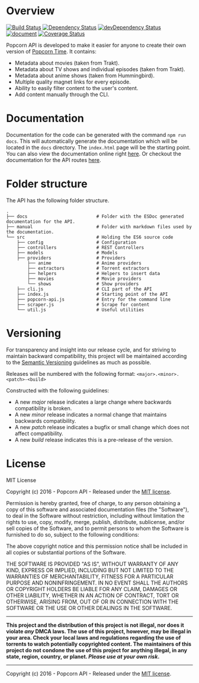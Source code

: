 # Overview

[![Build Status](https://travis-ci.org/popcorn-official/popcorn-api.svg?branch=master)](https://travis-ci.org/popcorn-official/popcorn-api)
[![Dependency Status](https://david-dm.org/popcorn-official/popcorn-api.svg)](https://david-dm.org/popcorn-official/popcorn-api)
[![devDependency Status](https://david-dm.org/popcorn-official/popcorn-api/dev-status.svg)](https://david-dm.org/popcorn-official/popcorn-api#info=devDependencies)
[![document](https://popcorn-official.github.io/popcorn-api/badge.svg)](https://popcorn-official.github.io/popcorn-api/source.html)
[![Coverage Status](https://coveralls.io/repos/github/popcorn-official/popcorn-api/badge.svg)](https://coveralls.io/r/popcorn-official/popcorn-api)

Popcorn API is developed to make it easier for anyone to create their own version of [Popcorn Time](http://popcorntime.sh). It contains:

- Metadata about movies (taken from Trakt).
- Metadata about TV shows and individual episodes (taken from Trakt).
- Metadata about anime shows (taken from Hummingbird).
- Multiple quality magnet links for every episode.
- Ability to easily filter content to the user's content.
- Add content manually through the CLI.

# Documentation

Documentation for the code can be generated with the command `npm run docs`. This will automatically generate the documentation which will be located in the `docs` directory. The `index.html` page will be the starting point. You can also view the documentation online right [here](https://popcorn-official.github.io/popcorn-api/manual/index.html). Or checkout the documentation for the API routes [here](http://docs.popcornofficial.apiary.io/).

# Folder structure

The API has the following folder structure.

```
.
├── docs                          # Folder with the ESDoc generated documentation for the API.
├── manual                        # Folder with markdown files used by the documentation.
└── src                           # Holding the ES6 source code
    ├── config                    # Configuration
    ├── controllers               # REST Controllers
    ├── models                    # Models
    ├── providers                 # Providers
        ├── anime                 # Anime providers
        ├── extractors            # Torrent extractors
        ├── helpers               # Helpers to insert data
        ├── movies                # Movie providers
        └── shows                 # Show providers
    ├── cli.js                    # CLI part of the API
    ├── index.js                  # Starting point of the API
    ├── popcorn-api.js            # Entry for the command line
    ├── scraper.js                # Scrape for content
    └── util.js                   # Useful utilities
```

# Versioning

For transparency and insight into our release cycle, and for striving to maintain backward compatibility, this project will be maintained according to the [Semantic Versioning](http://semver.org/) guidelines as much as possible.

Releases will be numbered with the following format: `<major>.<minor>.<patch>-<build>`

Constructed with the following guidelines:

- A new _major_ release indicates a large change where backwards compatibility is broken.
- A new _minor_ release indicates a normal change that maintains backwards compatibility.
- A new _patch_ release indicates a bugfix or small change which does not affect compatibility.
- A new _build_ release indicates this is a pre-release of the version.

# License

MIT License

Copyright (c) 2016 - Popcorn API - Released under the [MIT license](LICENSE.txt).

Permission is hereby granted, free of charge, to any person obtaining a copy
of this software and associated documentation files (the "Software"), to deal
in the Software without restriction, including without limitation the rights
to use, copy, modify, merge, publish, distribute, sublicense, and/or sell
copies of the Software, and to permit persons to whom the Software is
furnished to do so, subject to the following conditions:

The above copyright notice and this permission notice shall be included in all
copies or substantial portions of the Software.

THE SOFTWARE IS PROVIDED "AS IS", WITHOUT WARRANTY OF ANY KIND, EXPRESS OR
IMPLIED, INCLUDING BUT NOT LIMITED TO THE WARRANTIES OF MERCHANTABILITY,
FITNESS FOR A PARTICULAR PURPOSE AND NONINFRINGEMENT. IN NO EVENT SHALL THE
AUTHORS OR COPYRIGHT HOLDERS BE LIABLE FOR ANY CLAIM, DAMAGES OR OTHER
LIABILITY, WHETHER IN AN ACTION OF CONTRACT, TORT OR OTHERWISE, ARISING FROM,
OUT OF OR IN CONNECTION WITH THE SOFTWARE OR THE USE OR OTHER DEALINGS IN THE
SOFTWARE.

--------------------------------------------------------------------------------

**This project and the distribution of this project is not illegal, nor does it violate _any_ DMCA laws. The use of this project, however, may be illegal in your area. Check your local laws and regulations regarding the use of torrents to watch potentially copyrighted content. The maintainers of this project do not condone the use of this project for anything illegal, in any state, region, country, or planet. _Please use at your own risk_.**

--------------------------------------------------------------------------------

Copyright (c) 2016 - Popcorn API - Released under the [MIT license](LICENSE.txt).
